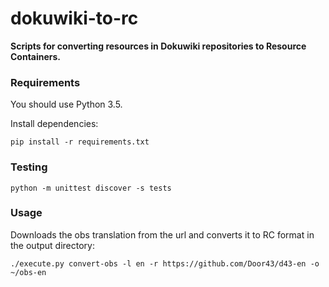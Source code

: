 # dokuwiki-to-rc

__Scripts for converting resources in Dokuwiki repositories to Resource Containers.__

### Requirements

You should use Python 3.5.

Install dependencies:

    pip install -r requirements.txt

### Testing

    python -m unittest discover -s tests

### Usage

Downloads the obs translation from the url and converts it to RC format in the output directory:

    ./execute.py convert-obs -l en -r https://github.com/Door43/d43-en -o ~/obs-en

